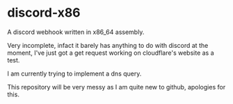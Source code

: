 # discord-x86
A discord webhook written in x86_64 assembly.

Very incomplete, infact it barely has anything to do with discord at the moment, I've just got a get request working on cloudflare's website as a test.

I am currently trying to implement a dns query.

This repository will be very messy as I am quite new to github, apologies for this.